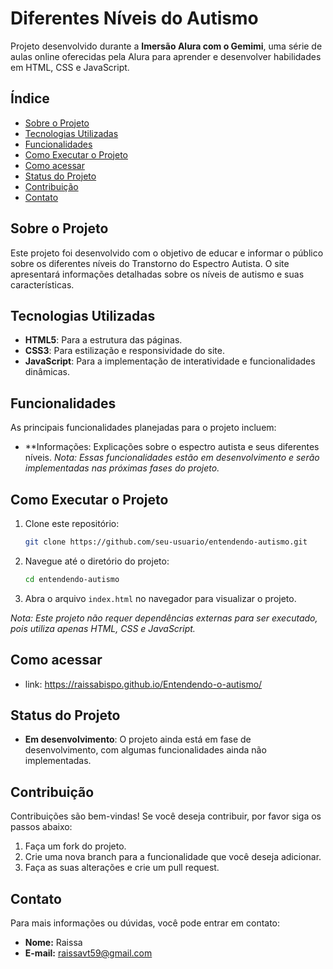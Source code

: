 

# Diferentes Níveis do Autismo

Projeto desenvolvido durante a **Imersão Alura com o Gemimi**, uma série de aulas online oferecidas pela Alura para aprender e desenvolver habilidades em HTML, CSS e JavaScript.

## Índice

- [Sobre o Projeto](#sobre-o-projeto)
- [Tecnologias Utilizadas](#tecnologias-utilizadas)
- [Funcionalidades](#funcionalidades)
- [Como Executar o Projeto](#como-executar-o-projeto)
- [Como acessar](#como-acessar)
- [Status do Projeto](#status-do-projeto)
- [Contribuição](#contribuição)
- [Contato](#contato)

## Sobre o Projeto

Este projeto foi desenvolvido com o objetivo de educar e informar o público sobre os diferentes níveis do Transtorno do Espectro Autista. O site apresentará informações detalhadas sobre os níveis de autismo e suas características.

## Tecnologias Utilizadas

- **HTML5**: Para a estrutura das páginas.
- **CSS3**: Para estilização e responsividade do site.
- **JavaScript**: Para a implementação de interatividade e funcionalidades dinâmicas.

## Funcionalidades

As principais funcionalidades planejadas para o projeto incluem:

- **Informações: Explicações sobre o espectro autista e seus diferentes níveis.
*Nota: Essas funcionalidades estão em desenvolvimento e serão implementadas nas próximas fases do projeto.*

## Como Executar o Projeto

1. Clone este repositório:

   ```bash
   git clone https://github.com/seu-usuario/entendendo-autismo.git
   ```

2. Navegue até o diretório do projeto:

   ```bash
   cd entendendo-autismo
   ```

3. Abra o arquivo `index.html` no navegador para visualizar o projeto.

*Nota: Este projeto não requer dependências externas para ser executado, pois utiliza apenas HTML, CSS e JavaScript.*

## Como acessar 

- link: https://raissabispo.github.io/Entendendo-o-autismo/
  
## Status do Projeto

- **Em desenvolvimento**: O projeto ainda está em fase de desenvolvimento, com algumas funcionalidades ainda não implementadas.

## Contribuição

Contribuições são bem-vindas! Se você deseja contribuir, por favor siga os passos abaixo:

1. Faça um fork do projeto.
2. Crie uma nova branch para a funcionalidade que você deseja adicionar.
3. Faça as suas alterações e crie um pull request.

## Contato

Para mais informações ou dúvidas, você pode entrar em contato:

- **Nome:** Raissa
- **E-mail:** raissavt59@gmail.com